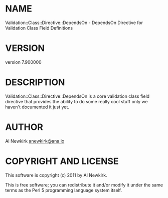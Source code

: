 # NAME

Validation::Class::Directive::DependsOn - DependsOn Directive for Validation Class Field Definitions

# VERSION

version 7.900000

# DESCRIPTION

Validation::Class::Directive::DependsOn is a core validation class field directive
that provides the ability to do some really cool stuff only we haven't
documented it just yet.

# AUTHOR

Al Newkirk <anewkirk@ana.io>

# COPYRIGHT AND LICENSE

This software is copyright (c) 2011 by Al Newkirk.

This is free software; you can redistribute it and/or modify it under
the same terms as the Perl 5 programming language system itself.
